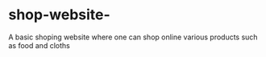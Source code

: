 # shop-website-

A basic shoping website where one can shop online various products such as food and cloths
